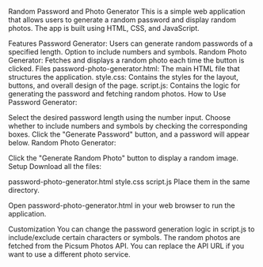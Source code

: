 Random Password and Photo Generator
This is a simple web application that allows users to generate a random password and display random photos. The app is built using HTML, CSS, and JavaScript.

Features
Password Generator:
Users can generate random passwords of a specified length.
Option to include numbers and symbols.
Random Photo Generator:
Fetches and displays a random photo each time the button is clicked.
Files
password-photo-generator.html: The main HTML file that structures the application.
style.css: Contains the styles for the layout, buttons, and overall design of the page.
script.js: Contains the logic for generating the password and fetching random photos.
How to Use
Password Generator:

Select the desired password length using the number input.
Choose whether to include numbers and symbols by checking the corresponding boxes.
Click the "Generate Password" button, and a password will appear below.
Random Photo Generator:

Click the "Generate Random Photo" button to display a random image.
Setup
Download all the files:

password-photo-generator.html
style.css
script.js
Place them in the same directory.

Open password-photo-generator.html in your web browser to run the application.

Customization
You can change the password generation logic in script.js to include/exclude certain characters or symbols.
The random photos are fetched from the Picsum Photos API. You can replace the API URL if you want to use a different photo service.
